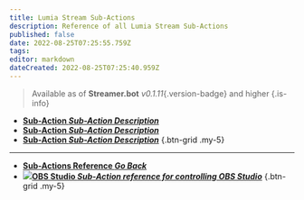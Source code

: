 ```yaml
---
title: Lumia Stream Sub-Actions
description: Reference of all Lumia Stream Sub-Actions
published: false
date: 2022-08-25T07:25:55.759Z
tags: 
editor: markdown
dateCreated: 2022-08-25T07:25:40.959Z
---
```


> Available as of **Streamer.bot** *v0.1.11*{.version-badge} and higher
{.is-info}

* [<i class="mdi mdi-empty"></i>**Sub-Action *Sub-Action Description***](/en/Sub-Actions/Lumia-Stream/Sub-Action)
* [<i class="mdi mdi-empty"></i>**Sub-Action *Sub-Action Description***](/en/Sub-Actions/Lumia-Stream/Sub-Action)
* [<i class="mdi mdi-empty"></i>**Sub-Action *Sub-Action Description***](/en/Sub-Actions/Lumia-Stream/Sub-Action)
{.btn-grid .my-5}


---


- [<i class="mdi mdi-chevron-left"></i>**Sub-Actions Reference *Go Back***](/en/Sub-Actions)
- [<img src="https://streamer.bot/img/integrations/obs.svg"/>**OBS Studio *Sub-Action reference for controlling OBS Studio***](/en/Sub-Actions/OBS)
{.btn-grid .my-5}